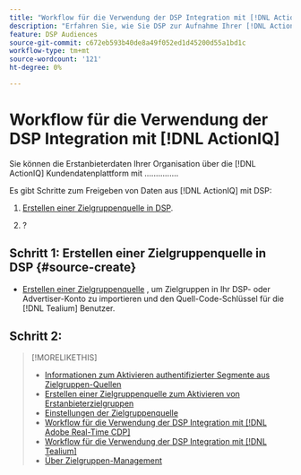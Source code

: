 ```yaml
---
title: "Workflow für die Verwendung der DSP Integration mit [!DNL ActionIQ]"
description: "Erfahren Sie, wie Sie DSP zur Aufnahme Ihrer [!DNL ActionIQ] Erstanbietersegmente."
feature: DSP Audiences
source-git-commit: c672eb593b40de8a49f052ed1d45200d55a1bd1c
workflow-type: tm+mt
source-wordcount: '121'
ht-degree: 0%

---
```


# Workflow für die Verwendung der DSP Integration mit [!DNL ActionIQ]

Sie können die Erstanbieterdaten Ihrer Organisation über die [!DNL ActionIQ] Kundendatenplattform mit ............... <!-- fill in -->

Es gibt <!-- NN --> Schritte zum Freigeben von Daten aus [!DNL ActionIQ] mit DSP:

1. [Erstellen einer Zielgruppenquelle in DSP](#source-create).

1. ?

## Schritt 1: Erstellen einer Zielgruppenquelle in DSP {#source-create}

* [Erstellen einer Zielgruppenquelle](source-create.md) , um Zielgruppen in Ihr DSP- oder Advertiser-Konto zu importieren und den Quell-Code-Schlüssel für die [!DNL Tealium] Benutzer.

## Schritt 2:

>[!MORELIKETHIS]
>
>* [Informationen zum Aktivieren authentifizierter Segmente aus Zielgruppen-Quellen](/help/dsp/audiences/sources/source-about.md)
>* [Erstellen einer Zielgruppenquelle zum Aktivieren von Erstanbieterzielgruppen](source-create.md)
>* [Einstellungen der Zielgruppenquelle](source-settings.md)
>* [Workflow für die Verwendung der DSP Integration mit [!DNL Adobe Real-Time CDP]](/help/dsp/audiences/sources/source-adobe-rtcdp.md)
>* [Workflow für die Verwendung der DSP Integration mit [!DNL Tealium]](/help/dsp/audiences/sources/source-tealium.md)
>* [Über Zielgruppen-Management](/help/dsp/audiences/audience-about.md)
